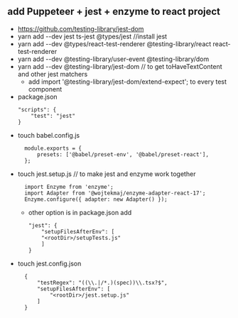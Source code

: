 ## add Puppeteer + jest + enzyme to react project
* https://github.com/testing-library/jest-dom
* yarn add --dev jest ts-jest  @types/jest //install jest
* yarn add --dev @types/react-test-renderer @testing-library/react react-test-renderer
* yarn add --dev @testing-library/user-event @testing-library/dom
* yarn add --dev @testing-library/jest-dom // to get toHaveTextContent and other jest matchers
  * add import '@testing-library/jest-dom/extend-expect'; to every test component
* package.json
    ```
    "scripts": {
        "test": "jest"
    }
    ```
* touch babel.config.js
  ```
    module.exports = {
        presets: ['@babel/preset-env', '@babel/preset-react'],
    };
  ```
* touch jest.setup.js // to make jest and enzyme work together 
  ```
    import Enzyme from 'enzyme';
    import Adapter from '@wojtekmaj/enzyme-adapter-react-17';
    Enzyme.configure({ adapter: new Adapter() });
  ```
  * other option is in package.json add 
    ```
    "jest": {
        "setupFilesAfterEnv": [
        "<rootDir>/setupTests.js"
        ]
    }
    ```
* touch jest.config.json
  ```
    {
        "testRegex": "((\\.|/*.)(spec))\\.tsx?$",
        "setupFilesAfterEnv": [
            "<rootDir>/jest.setup.js"
        ]
    }
  ```
